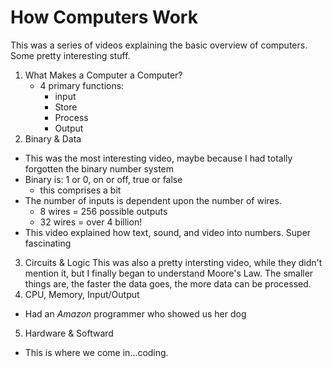 # How Computers Work
This was a series of videos explaining the basic overview of computers.
Some pretty interesting stuff. 
1. What Makes a Computer a Computer?
    * 4 primary functions:
        * input
        * Store
        * Process
        * Output
2. Binary & Data
* This was the most interesting video, maybe because I had totally forgotten the binary number system
* Binary is: 1 or 0, on or off, true or false
    * this comprises a bit
* The number of inputs is dependent upon the number of wires. 
    * 8 wires = 256 possible outputs
    * 32 wires = over 4 billion!
* This video explained how text, sound, and video into numbers. Super fascinating
3. Circuits & Logic
This was also a pretty intersting video, while they didn't mention it, but
I finally began to understand Moore's Law. The smaller things are, the faster the data goes, the more data can be processed. 
4. CPU, Memory, Input/Output
* Had an *Amazon* programmer who showed us her dog
5. Hardware & Softward
* This is where we come in...coding. 


